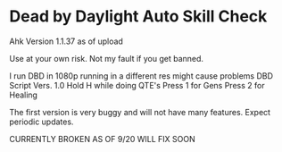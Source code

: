 # Dead by Daylight Auto Skill Check

Ahk Version 1.1.37 as of upload

Use at your own risk. Not my fault if you get banned.

I run DBD in 1080p running in a different res might cause problems
DBD Script Vers. 1.0
Hold H while doing QTE's 
Press 1 for Gens 
Press 2 for Healing

The first version is very buggy and will not have many features.
Expect periodic updates.




CURRENTLY BROKEN AS OF 9/20 WILL FIX SOON
